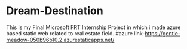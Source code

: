 # Dream-Destination
This is my Final Microsoft FRT Internship Project in which i made azure based static web related to real estate field.
#azure link-https://gentle-meadow-050b96b10.2.azurestaticapps.net/
